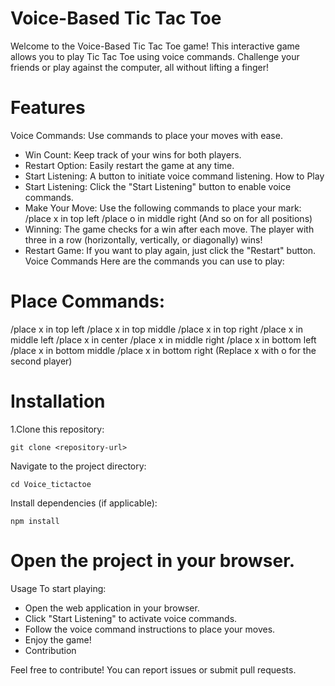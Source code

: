 # Voice-Based Tic Tac Toe
Welcome to the Voice-Based Tic Tac Toe game! This interactive game allows you to play Tic Tac Toe using voice commands. Challenge your friends or play against the computer, all without lifting a finger!

# Features
Voice Commands: Use commands to place your moves with ease.
* Win Count: Keep track of your wins for both players.
* Restart Option: Easily restart the game at any time.
* Start Listening: A button to initiate voice command listening.
How to Play
* Start Listening: Click the "Start Listening" button to enable voice commands.
* Make Your Move: Use the following commands to place your mark:
/place x in top left
/place o in middle right
(And so on for all positions)
* Winning: The game checks for a win after each move. The player with three in a row (horizontally, vertically, or diagonally) wins!
* Restart Game: If you want to play again, just click the "Restart" button.
Voice Commands
Here are the commands you can use to play:

# Place Commands:
/place x in top left
/place x in top middle
/place x in top right
/place x in middle left
/place x in center
/place x in middle right
/place x in bottom left
/place x in bottom middle
/place x in bottom right
(Replace x with o for the second player)

# Installation
1.Clone this repository:
```
git clone <repository-url>
```
Navigate to the project directory:
```
cd Voice_tictactoe
```
Install dependencies (if applicable):
```
npm install
```

# Open the project in your browser.
Usage
To start playing:

* Open the web application in your browser.
* Click "Start Listening" to activate voice commands.
* Follow the voice command instructions to place your moves.
* Enjoy the game!
* Contribution

Feel free to contribute! You can report issues or submit pull requests.

